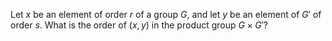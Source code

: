 Let $x$ be an element of order $r$ of a group $G$, and let $y$ be an element of $G'$ of order $s$. What is the order of $(x,y)$ in the product group $G\times G'$?